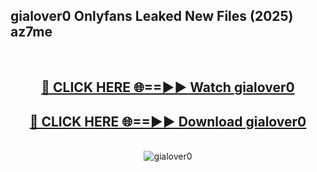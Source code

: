 <h2>gialover0 Onlyfans Leaked New Files (2025) az7me</h2>
<br>
<div align="center">
<h2><a href="https://mediafiles.top/gialover0&ref=git" rel="nofollow">🔴 CLICK HERE 🌐==►► Watch gialover0</a></h2>
<h2><a href="https://mediafiles.top/gialover0&ref=git" rel="nofollow">🔴 CLICK HERE 🌐==►► Download gialover0</a></h2>
<br>
<a href="https://mediafiles.top/gialover0&ref=git" rel="nofollow" data-target="animated-image.originalLink"><img src="https://i.ibb.co.com/xMMVF88/686577567.gif" alt="gialover0" style="max-width: 100%; display: inline-block;" data-target="animated-image.originalImage"></a>
</div>
<br>
<br>